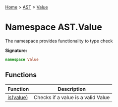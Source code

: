 [Home](../../../index.md) &gt; [AST](../../ast.md) &gt; [Value](./value.md)

# Namespace AST.Value

The namespace provides functionality to type check

<b>Signature:</b>

```typescript
namespace Value 
```

## Functions

|  Function | Description |
|  --- | --- |
|  [is(value)](./value/variables/is_1.md) | Checks if a value is a valid Value |

